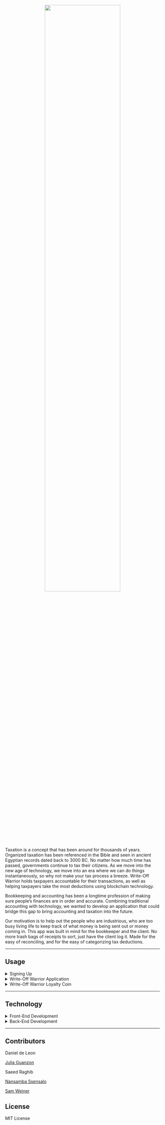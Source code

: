 <p align="center" width="100%">
    <img width="70%" src="https://user-images.githubusercontent.com/84649228/142973400-cb83b9d0-2d0f-4ee0-a043-ae8b7fdbbe6b.png"> 
</p>

Taxation is a concept that has been around for thousands of years. Organized taxation has been referenced in the Bible and seen in ancient Egyptian records dated back to 3000 BC. No matter how much time has passed, governments continue to tax their citizens. As we move into the new age of technology, we move into an era where we can do things instantaneously, so why not make your tax process a breeze. Write-Off Warrior holds taxpayers accountable for their transactions, as well as helping taxpayers take the most deductions using blockchain technology.

Bookkeeping and accounting has been a longtime profession of making sure people’s finances are in order and accurate. Combining traditional accounting with technology, we wanted to develop an application that could bridge this gap to bring accounting and taxation into the future.

Our motivation is to help out the people who are industrious, who are too busy living life to keep track of what money is being sent out or money coming in. This app was built in mind for the bookkeeper and the client. No more trash bags of receipts to sort, just have the client log it. Made for the easy of reconciling, and for the easy of categorizing tax deductions. 

---
## Usage

<details>
<summary>Signing Up</summary>
 
To utilize this application, please go to: http://tax-warrior.herokuapp.com/
    
 
To sign up for Write-Off Warrior, please create a new username and password. 
    
![image](https://user-images.githubusercontent.com/84649228/144166991-2725d7e2-9c6a-4209-8359-a4c06a5f70fe.png)
    
![image](https://user-images.githubusercontent.com/84649228/144167451-2c7027d4-8f25-40fc-bd58-2ceb98a9bc22.png)

![image](https://user-images.githubusercontent.com/84649228/144167502-ad3e2aa6-5e2d-4cf3-a70a-fd14862e7475.png)


   
</details>

<details>
<summary>Write-Off Warrior Application</summary>

We recommend doing weekly or bi-weekly updates to your account to keep track of all your receipts from your deductions. 
    
    1. Provide your employment status. Once you choose your employment status, the status will be verified below:
 
    ![image](https://user-images.githubusercontent.com/84649228/144168836-4b721bbc-1fe8-41cb-a8f1-6402b990c8b3.png)
    
    2. Upload the receipt by dragging an image to the upload area
![image](https://user-images.githubusercontent.com/84649228/144168984-46396f81-4dc7-4929-b3fc-59fd280aaa1a.png)
![image](https://user-images.githubusercontent.com/84649228/144169131-f357d3e7-65f5-4aa3-abd5-67eef5c89ada.png)
    3. Receipt Hash
![image](https://user-images.githubusercontent.com/84649228/144169205-ddd32ca3-7185-4121-8135-841b683a3558.png)
    4. Provide your business name and the type of business you do.
    ![image](https://user-images.githubusercontent.com/84649228/144169403-df32a5a1-78c3-4475-b29e-6e94142d25d5.png)
    5. Type of Deduction
   ![image](https://user-images.githubusercontent.com/84649228/144169461-f9f7c87e-cd3a-437e-92ff-ee663f409c1b.png)
    6. If you are self-employed or own a small business this pertains to you as you will have to pay quarterly taxes.
![image](https://user-images.githubusercontent.com/84649228/144176941-77510eeb-571a-4e9c-9cfc-13b74aa630e1.png)
7. Date of Transaction (MMDDYY)
    ![image](https://user-images.githubusercontent.com/84649228/144177007-630db2f9-ded1-401e-be20-485abf248810.png)
    8. Amount-Do not include dollar/currency signs.
  ![image](https://user-images.githubusercontent.com/84649228/144177056-9d9d73fd-4a4a-4a71-9b1b-c65ee52657bd.png)
    9. Description of Purchase
    ![image](https://user-images.githubusercontent.com/84649228/144177243-d6e32cca-0151-4261-ac1b-f56fbe974e70.png)

  
![image](https://user-images.githubusercontent.com/84649228/144177382-64263a91-8a55-47f5-a8f9-c745416371f9.png)

![image](https://user-images.githubusercontent.com/84649228/144177418-f89f7b88-766a-4121-86ee-2f0f2cf9363e.png)

    
</details>

<details>
<summary>Write-Off Warrior Loyalty Coin</summary>

Explain the loyalty coin program.
    
</details>

---
## Technology

<details>
<summary>Front-End Development</summary>

[Streamlit](https://github.com/streamlit/streamlit) - Open source app framework

[Heroku](https://www.heroku.com/) - Cloud-Based decentralized platform
    
</details>

<details>
<summary>Back-End Development</summary>

[conda 4.10.3](https://docs.anaconda.com/anaconda/install/index.html) - Package manager, Environment Manager

python 3.7 - included in Anaconda

[Solidity](https://docs.soliditylang.org/en/v0.8.10/) - Implement smart contracts 
    
</details>

---
## Contributors

Daniel de Leon

[Julia Guanzon](https://www.linkedin.com/in/julia-guanzon/)

Saeed Raghib

[Nansamba Ssensalo](https://www.linkedin.com/in/a-nansamba-ssensalo/)

[Sam Weiner](www.linkedin.com/in/samuel-weiner)


## License

MIT License
